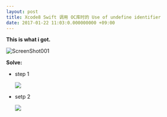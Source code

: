 ```yaml
---
layout: post
title: Xcode8 Swift 调用 OC库时的 Use of undefine identifier
date: 2017-01-22 11:03:0.000000000 +09:00
---
```


**This is what i got.**

![ScreenShot001](https://github.com/ZX-ZhouXiao/MarkDown-Photos/blob/master/14850542058237/14850543365802.jpg?raw=true)

**Solve:**

- step 1
    
    ![](https://github.com/ZX-ZhouXiao/MarkDown-Photos/blob/master/14850542058237/14850545108808.jpg?raw=true)

    
- setp 2

    ![](https://github.com/ZX-ZhouXiao/MarkDown-Photos/blob/master/14850542058237/14850544969619.jpg?raw=true)



